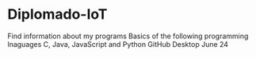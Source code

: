 # Diplomado-IoT
Find information about my programs
Basics of the following programming lnaguages C, Java, JavaScript and Python
GitHub Desktop June 24 
